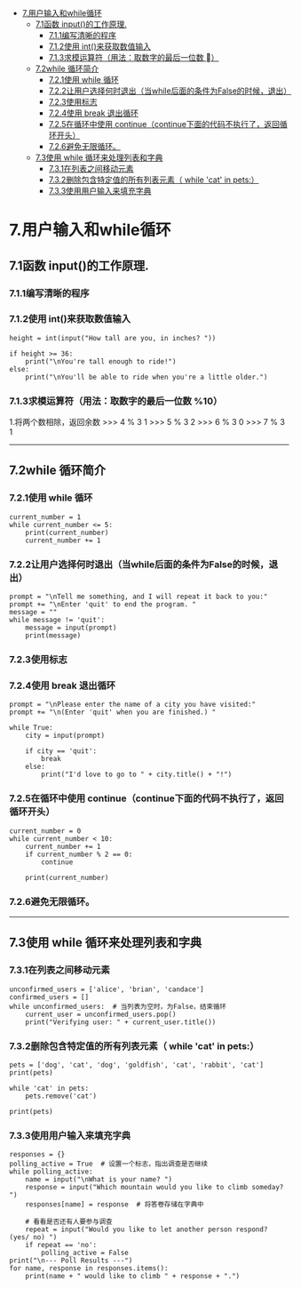 * [7.用户输入和while循环](#7用户输入和while循环)
  * [7.1函数 input()的工作原理.](#71函数-input的工作原理)
     * [7.1.1编写清晰的程序](#711编写清晰的程序)
     * [7.1.2使用 int()来获取数值输入](#712使用-int来获取数值输入)
     * [7.1.3求模运算符（用法：取数字的最后一位数 ）](#713求模运算符用法取数字的最后一位数-10)
  * [7.2while 循环简介](#72while-循环简介)
     * [7.2.1使用 while 循环](#721使用-while-循环)
     * [7.2.2让用户选择何时退出（当while后面的条件为False的时候，退出）](#722让用户选择何时退出当while后面的条件为false的时候退出)
     * [7.2.3使用标志](#723使用标志)
     * [7.2.4使用 break 退出循环](#724使用-break-退出循环)
     * [7.2.5在循环中使用 continue（continue下面的代码不执行了，返回循环开头）](#725在循环中使用-continuecontinue下面的代码不执行了返回循环开头)
     * [7.2.6避免无限循环。](#726避免无限循环)
  * [7.3使用 while 循环来处理列表和字典](#73使用-while-循环来处理列表和字典)
     * [7.3.1在列表之间移动元素](#731在列表之间移动元素)
     * [7.3.2删除包含特定值的所有列表元素（ while 'cat' in pets:）](#732删除包含特定值的所有列表元素-while-cat-in-pets)
     * [7.3.3使用用户输入来填充字典](#733使用用户输入来填充字典)
# 7.用户输入和while循环

## 7.1函数 input()的工作原理.

### 7.1.1编写清晰的程序

### 7.1.2使用 int()来获取数值输入
    height = int(input("How tall are you, in inches? "))
    
    if height >= 36:
        print("\nYou're tall enough to ride!") 
    else:
        print("\nYou'll be able to ride when you're a little older.")
        
### 7.1.3求模运算符（用法：取数字的最后一位数 %10）
 1.将两个数相除，返回余数
    >>> 4  % 3
    1
    >>> 5  % 3
    2
    >>> 6  % 3
    0
    >>> 7  % 3
    1
   

---
## 7.2while 循环简介

### 7.2.1使用 while 循环
    current_number = 1
    while current_number <= 5: 
        print(current_number) 
        current_number += 1
        
### 7.2.2让用户选择何时退出（当while后面的条件为False的时候，退出）  
    prompt = "\nTell me something, and I will repeat it back to you:" 
    prompt += "\nEnter 'quit' to end the program. "
    message = ""
    while message != 'quit': 
        message = input(prompt) 
        print(message)
        
### 7.2.3使用标志

### 7.2.4使用 break 退出循环
    prompt = "\nPlease enter the name of a city you have visited:" 
    prompt += "\n(Enter 'quit' when you are finished.) "
    
    while True:
        city = input(prompt)
    
        if city == 'quit': 
            break
        else:
            print("I'd love to go to " + city.title() + "!")
            
            
### 7.2.5在循环中使用 continue（continue下面的代码不执行了，返回循环开头）
    current_number = 0
    while current_number < 10:
        current_number += 1
        if current_number % 2 == 0: 
            continue
    
        print(current_number)
        
### 7.2.6避免无限循环。


---
## 7.3使用 while 循环来处理列表和字典

### 7.3.1在列表之间移动元素
    unconfirmed_users = ['alice', 'brian', 'candace'] 
    confirmed_users = []
    while unconfirmed_users:  # 当列表为空时，为False，结束循环
        current_user = unconfirmed_users.pop()
        print("Verifying user: " + current_user.title())
        
### 7.3.2删除包含特定值的所有列表元素（ while 'cat' in pets:）  
    pets = ['dog', 'cat', 'dog', 'goldfish', 'cat', 'rabbit', 'cat'] 
    print(pets)
    
    while 'cat' in pets: 
        pets.remove('cat')
    
    print(pets)
    
### 7.3.3使用用户输入来填充字典
    responses = {}
    polling_active = True  # 设置一个标志，指出调查是否继续
    while polling_active:
        name = input("\nWhat is your name? ")
        response = input("Which mountain would you like to climb someday? ")
        responses[name] = response  # 将答卷存储在字典中
        
        # 看看是否还有人要参与调查
        repeat = input("Would you like to let another person respond? (yes/ no) ") 
        if repeat == 'no':
            polling_active = False
    print("\n--- Poll Results ---")
    for name, response in responses.items():
        print(name + " would like to climb " + response + ".")
        
